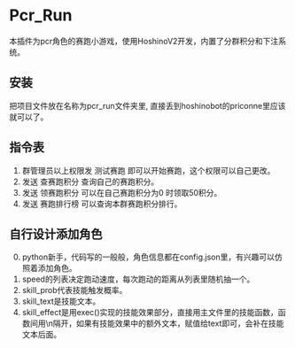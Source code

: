 # Pcr_Run

本插件为pcr角色的赛跑小游戏，使用HoshinoV2开发，内置了分群积分和下注系统。

## 安装

把项目文件放在名称为pcr_run文件夹里, 直接丢到hoshinobot的priconne里应该就可以了。

## 指令表

1. 群管理员以上权限发 测试赛跑 即可以开始赛跑，这个权限可以自己更改。
2. 发送 查赛跑积分 查询自己的赛跑积分。
3. 发送 领赛跑积分 可以在自己赛跑积分为0 时领取50积分。
4. 发送 赛跑排行榜 可以查询本群赛跑积分排行。

## 自行设计添加角色

0. python新手，代码写的一般般，角色信息都在config.json里，有兴趣可以仿照着添加角色。
1. speed的列表决定跑动速度，每次跑动的距离从列表里随机抽一个。
2. skill_prob代表技能触发概率。
3. skill_text是技能文本。
4. skill_effect是用exec()实现的技能效果部分，直接用主文件里的技能函数，函数间用\n隔开，如果有技能效果中的额外文本，赋值给text即可，会补在技能文本后面。

